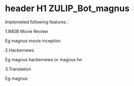 # header H1 ZULIP_Bot_magnus

Implemeted following features :

1.IMDB Movie Review

Eg magnus movie inception 

2.Hackernews 

Eg magnus hackernews or magnus hn

3.Translation

Eg magnus


